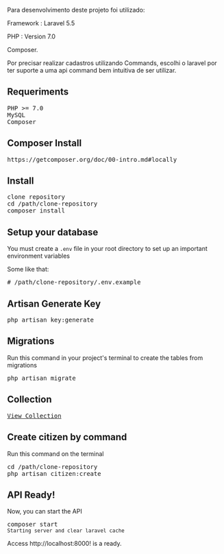 Para desenvolvimento deste projeto foi utilizado:
<p>Framework : Laravel 5.5</p>
<p>PHP : Version 7.0</p>
Composer.

Por precisar realizar cadastros utilizando Commands, escolhi o laravel por ter suporte a uma api command bem intuitiva de ser utilizar.

## Requeriments
<pre>
PHP >= 7.0
MySQL
Composer
</pre>

## Composer Install
<pre>
https://getcomposer.org/doc/00-intro.md#locally
</pre>

## Install

<pre>
clone repository
cd /path/clone-repository
composer install
</pre>

## Setup your database

You must create a <code>.env</code> file in your root directory to set up an important environment variables

Some like that:
<pre>
# /path/clone-repository/.env.example
</pre>

## Artisan Generate Key
<pre>
php artisan key:generate
</pre>


## Migrations
Run this command in your project's terminal to create the tables from migrations
<pre>
php artisan migrate
</pre>

## Collection
<pre>
<a href="https://documenter.getpostman.com/view/4843761/SzKZtGr8?version=latest">View Collection</a>
</pre>

## Create citizen by command
Run this command on the terminal
<pre>
cd /path/clone-repository
php artisan citizen:create
</pre>

## API Ready!

Now, you can start the API

<pre>
composer start
<small>Starting server and clear laravel cache</small>
</pre>
Access http://localhost:8000! is a ready.


